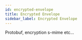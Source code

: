 ```yaml
---
id: encrypted-envelope
title: Encrypted Envelope
sidebar_label: Encrypted Envelope
---
```


Protobuf, encryption s-mime etc...